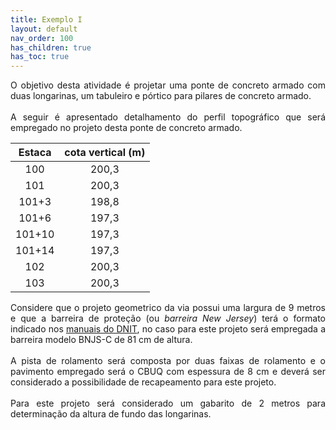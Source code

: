 ```yaml
---
title: Exemplo I
layout: default
nav_order: 100
has_children: true
has_toc: true
---
```


<p align = "justify">
  O objetivo desta atividade é projetar uma ponte de concreto armado com duas longarinas, um tabuleiro e pórtico para pilares de concreto armado.
  <br><br>
  A seguir é apresentado detalhamento do perfil topográfico que será empregado no projeto desta ponte de concreto armado.
</p> 

<table><thead>
  <tr>
    <th>Estaca</th>
    <th>cota vertical (m)</th>
  </tr></thead>
<tbody>
  <tr>
    <td><center>100</center></td>
    <td><center>200,3</center></td>
  </tr>
  <tr>
    <td><center>101</center></td>
    <td><center>200,3</center></td>
  </tr>
  <tr>
    <td><center>101+3</center></td>
    <td><center>198,8</center></td>
  </tr>
  <tr>
    <td><center>101+6</center></td>
    <td><center>197,3</center></td>
  </tr>
  <tr>
    <td><center>101+10</center></td>
    <td><center>197,3</center></td>
  </tr>
  <tr>
    <td><center>101+14</center></td>
    <td><center>197,3</center></td>
  </tr>
  <tr>
    <td><center>102</center></td>
    <td><center>200,3</center></td>
  </tr>
  <tr>
    <td><center>103</center></td>
    <td><center>200,3</center></td>
  </tr>
</tbody>
</table>

<p align = "justify">
Considere que o projeto geometrico da via possui uma largura de 9 metros e que a barreira de proteção (ou <i>barreira New Jersey</i>) terá o formato indicado nos <a href="https://www.gov.br/dnit/pt-br/assuntos/planejamento-e-pesquisa/ipr/consulta-publica/ipr_xx_album_barreiras_rigidas_consulta_publica.pdf" target = "_blank" rel = "noopener noreferrer">manuais do DNIT</a>, no caso para este projeto será empregada a barreira modelo BNJS-C de 81 cm de altura.
<br><br>
A pista de rolamento será composta por duas faixas de rolamento e o pavimento empregado será o CBUQ com espessura de 8 cm e deverá ser considerado a possibilidade de recapeamento para este projeto.
<br><br>
Para este projeto será considerado um gabarito de 2 metros para determinação da altura de fundo das longarinas.
</p> 